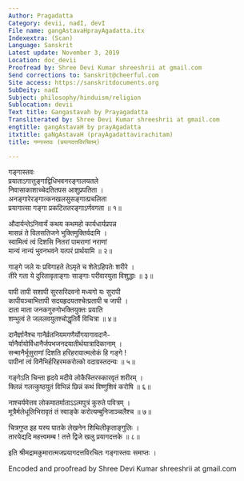 ```yaml
---
Author: Pragadatta
Category: devii, nadI, devI
File name: gangAstavaHprayAgadatta.itx
Indexextra: (Scan)
Language: Sanskrit
Latest update: November 3, 2019
Location: doc_devii
Proofread by: Shree Devi Kumar shreeshrii at gmail.com
Send corrections to: Sanskrit@cheerful.com
Site access: https://sanskritdocuments.org
SubDeity: nadI
Subject: philosophy/hinduism/religion
Sublocation: devii
Text title: Gangastavah by Prayagadatta
Transliterated by: Shree Devi Kumar shreeshrii at gmail.com
engtitle: gangAstavaH by prayAgadatta
itxtitle: gaNgAstavaH (prayAgadattavirachitam)
title: गण्गास्तवः (प्रयागदत्तविरचितम्)

---
```

  
 गङ्गास्तवः   
प्रयाताऽगात्तुङ्गाद्विधिभवनरङ्गालयतले  
     निवासाकाशाच्चेदतितपस आशुप्रपतिता ।  
अनङ्गारेरङ्गात्कनखलसुसङ्गात्प्रचलिता  
     प्रयागात्सा गङ्गा प्रकटिततरङ्गाऽर्णवगता ॥ १॥  
  
औदार्यन्तेऽनिवार्यं कथय कथमहो कार्यधार्यप्रपन्न  
     मासन्नं ते विलसतिजने भुक्तिमुक्तिर्वदामि ।  
स्वामित्वं त्वं दिशसि नितरां पामराणां नराणां  
     मान्यं नान्यं भुवनभवने यत्परं प्रार्थयामि ॥ २॥  
  
गाङ्गे जले यः प्रविगाहते तेऽमृते च शेतेऽहिपतेः शरीरे ।  
तीरे गता ये दुरितावृताङ्गाः साङ्गाः परीवारयुता विशुद्धाः ॥ ३॥  
  
पापी तापी सशापी सुरसरिदवनो मध्यगो यः सुरापी  
     कापीयञ्चाभितापी सदयहृदयतश्चेत्प्रतापी च जापी ।  
दाता माता जनकगुरुगोभक्तियुक्तः प्रयाति  
     शम्भुत्वं ते जललवयुतश्चोद्धृतिर्वै विचित्रा ॥ ४॥  
  
दानैर्ज्ञानैश्च गानैर्व्रतनियमगणैर्योगयागावदानै-  
     र्यानैर्वायोर्विधानैर्जपभजनदयातीर्थयात्रादिकानाम् ।  
सन्मानैर्भूसुराणां दिशति हरिहरावात्मलोकं हि गङ्गे !  
     पापीनां त्वं विनैभिर्हरिहरमकरोत्को वदाग्रस्तदन्यः ॥ ५॥  
  
गङ्गेऽति चिन्ता हृदये मदीये लोकैस्तिरस्कारवृतं शरीरम् ।  
क्लिन्नं गलत्कुष्ठयुतं विभिन्नं छिन्नं कथं विष्णुशिवं करोषि ॥ ६॥  
  
नाश्चर्यमेत्तव लोकमातर्माताऽऽत्मपुत्रं कुरुते पवित्रम् ।  
मूत्रैर्मलेधूलिभिरावृतं तं स्वाङ्के करोत्यम्बुनिजाञ्चलैश्च ॥ ७॥  
  
चित्रगुप्त इह यस्य पातके लेखनेन शिथिलीकृताङ्गुलिः ।  
तारयेद्यदि महत्त्वमम्ब ! तत्ते द्विजे खलु प्रयागदत्तके ॥ ८॥  
  
इति श्रीमद्रामकुमारात्मजप्रयागदत्तविरचितः गङ्गास्तवः समाप्तः ।  
  
  
  
Encoded and proofread by Shree Devi Kumar shreeshrii at gmail.com  
  
